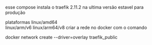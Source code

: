 esse compose instala o traefik 2.11.2 na ultima versão estavel para produção

plataformas 
linux/amd64 	
linux/arm/v6
linux/arm64/v8
criar a rede no docker com o comando 

docker network create --driver=overlay traefik_public
